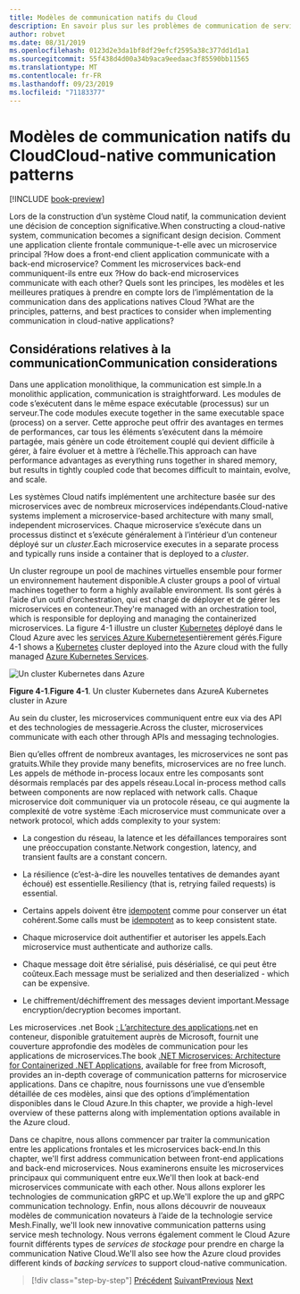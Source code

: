 ```yaml
---
title: Modèles de communication natifs du Cloud
description: En savoir plus sur les problèmes de communication de service clés dans les applications Cloud natives
author: robvet
ms.date: 08/31/2019
ms.openlocfilehash: 0123d2e3da1bf8df29efcf2595a38c377dd1d1a1
ms.sourcegitcommit: 55f438d4d00a34b9aca9eedaac3f85590bb11565
ms.translationtype: MT
ms.contentlocale: fr-FR
ms.lasthandoff: 09/23/2019
ms.locfileid: "71183377"
---
```

# <a name="cloud-native-communication-patterns"></a><span data-ttu-id="75c76-103">Modèles de communication natifs du Cloud</span><span class="sxs-lookup"><span data-stu-id="75c76-103">Cloud-native communication patterns</span></span>

[!INCLUDE [book-preview](../../../includes/book-preview.md)]

<span data-ttu-id="75c76-104">Lors de la construction d’un système Cloud natif, la communication devient une décision de conception significative.</span><span class="sxs-lookup"><span data-stu-id="75c76-104">When constructing a cloud-native system, communication becomes a significant design decision.</span></span> <span data-ttu-id="75c76-105">Comment une application cliente frontale communique-t-elle avec un microservice principal ?</span><span class="sxs-lookup"><span data-stu-id="75c76-105">How does a front-end client application communicate with a back-end microservice?</span></span> <span data-ttu-id="75c76-106">Comment les microservices back-end communiquent-ils entre eux ?</span><span class="sxs-lookup"><span data-stu-id="75c76-106">How do back-end microservices communicate with each other?</span></span> <span data-ttu-id="75c76-107">Quels sont les principes, les modèles et les meilleures pratiques à prendre en compte lors de l’implémentation de la communication dans des applications natives Cloud ?</span><span class="sxs-lookup"><span data-stu-id="75c76-107">What are the principles, patterns, and best practices to consider when implementing communication in cloud-native applications?</span></span>

## <a name="communication-considerations"></a><span data-ttu-id="75c76-108">Considérations relatives à la communication</span><span class="sxs-lookup"><span data-stu-id="75c76-108">Communication considerations</span></span>

<span data-ttu-id="75c76-109">Dans une application monolithique, la communication est simple.</span><span class="sxs-lookup"><span data-stu-id="75c76-109">In a monolithic application, communication is straightforward.</span></span> <span data-ttu-id="75c76-110">Les modules de code s’exécutent dans le même espace exécutable (processus) sur un serveur.</span><span class="sxs-lookup"><span data-stu-id="75c76-110">The code modules execute together in the same executable space (process) on a server.</span></span> <span data-ttu-id="75c76-111">Cette approche peut offrir des avantages en termes de performances, car tous les éléments s’exécutent dans la mémoire partagée, mais génère un code étroitement couplé qui devient difficile à gérer, à faire évoluer et à mettre à l’échelle.</span><span class="sxs-lookup"><span data-stu-id="75c76-111">This approach can have performance advantages as everything runs together in shared memory, but results in tightly coupled code that becomes difficult to maintain, evolve, and scale.</span></span>

<span data-ttu-id="75c76-112">Les systèmes Cloud natifs implémentent une architecture basée sur des microservices avec de nombreux microservices indépendants.</span><span class="sxs-lookup"><span data-stu-id="75c76-112">Cloud-native systems implement a microservice-based architecture with many small, independent microservices.</span></span> <span data-ttu-id="75c76-113">Chaque microservice s’exécute dans un processus distinct et s’exécute généralement à l’intérieur d’un conteneur déployé sur un *cluster*.</span><span class="sxs-lookup"><span data-stu-id="75c76-113">Each microservice executes in a separate process and typically runs inside a container that is deployed to a *cluster*.</span></span> 

<span data-ttu-id="75c76-114">Un cluster regroupe un pool de machines virtuelles ensemble pour former un environnement hautement disponible.</span><span class="sxs-lookup"><span data-stu-id="75c76-114">A cluster groups a pool of virtual machines together to form a highly available environment.</span></span> <span data-ttu-id="75c76-115">Ils sont gérés à l’aide d’un outil d’orchestration, qui est chargé de déployer et de gérer les microservices en conteneur.</span><span class="sxs-lookup"><span data-stu-id="75c76-115">They're managed with an orchestration tool, which is responsible for deploying and managing the containerized microservices.</span></span> <span data-ttu-id="75c76-116">La figure 4-1 illustre un cluster [Kubernetes](https://kubernetes.io) déployé dans le Cloud Azure avec les [services Azure Kubernetes](https://docs.microsoft.com/azure/aks/intro-kubernetes)entièrement gérés.</span><span class="sxs-lookup"><span data-stu-id="75c76-116">Figure 4-1 shows a [Kubernetes](https://kubernetes.io) cluster deployed into the Azure cloud with the fully managed [Azure Kubernetes Services](https://docs.microsoft.com/azure/aks/intro-kubernetes).</span></span>

![Un cluster Kubernetes dans Azure](./media/kubernetes-cluster-in-azure.png)

<span data-ttu-id="75c76-118">**Figure 4-1**.</span><span class="sxs-lookup"><span data-stu-id="75c76-118">**Figure 4-1**.</span></span> <span data-ttu-id="75c76-119">Un cluster Kubernetes dans Azure</span><span class="sxs-lookup"><span data-stu-id="75c76-119">A Kubernetes cluster in Azure</span></span>

<span data-ttu-id="75c76-120">Au sein du cluster, les microservices communiquent entre eux via des API et des technologies de messagerie.</span><span class="sxs-lookup"><span data-stu-id="75c76-120">Across the cluster, microservices communicate with each other through APIs and messaging technologies.</span></span>

<span data-ttu-id="75c76-121">Bien qu’elles offrent de nombreux avantages, les microservices ne sont pas gratuits.</span><span class="sxs-lookup"><span data-stu-id="75c76-121">While they provide many benefits, microservices are no free lunch.</span></span> <span data-ttu-id="75c76-122">Les appels de méthode in-process locaux entre les composants sont désormais remplacés par des appels réseau.</span><span class="sxs-lookup"><span data-stu-id="75c76-122">Local in-process method calls between components are now replaced with network calls.</span></span> <span data-ttu-id="75c76-123">Chaque microservice doit communiquer via un protocole réseau, ce qui augmente la complexité de votre système :</span><span class="sxs-lookup"><span data-stu-id="75c76-123">Each microservice must communicate over a network protocol, which adds complexity to your system:</span></span>

- <span data-ttu-id="75c76-124">La congestion du réseau, la latence et les défaillances temporaires sont une préoccupation constante.</span><span class="sxs-lookup"><span data-stu-id="75c76-124">Network congestion, latency, and transient faults are a constant concern.</span></span>

- <span data-ttu-id="75c76-125">La résilience (c’est-à-dire les nouvelles tentatives de demandes ayant échoué) est essentielle.</span><span class="sxs-lookup"><span data-stu-id="75c76-125">Resiliency (that is, retrying failed requests) is essential.</span></span>

- <span data-ttu-id="75c76-126">Certains appels doivent être [idempotent](https://www.restapitutorial.com/lessons/idempotency.html) comme pour conserver un état cohérent.</span><span class="sxs-lookup"><span data-stu-id="75c76-126">Some calls must be [idempotent](https://www.restapitutorial.com/lessons/idempotency.html) as to keep consistent state.</span></span>

- <span data-ttu-id="75c76-127">Chaque microservice doit authentifier et autoriser les appels.</span><span class="sxs-lookup"><span data-stu-id="75c76-127">Each microservice must authenticate and authorize calls.</span></span>

- <span data-ttu-id="75c76-128">Chaque message doit être sérialisé, puis désérialisé, ce qui peut être coûteux.</span><span class="sxs-lookup"><span data-stu-id="75c76-128">Each message must be serialized and then deserialized - which can be expensive.</span></span>

- <span data-ttu-id="75c76-129">Le chiffrement/déchiffrement des messages devient important.</span><span class="sxs-lookup"><span data-stu-id="75c76-129">Message encryption/decryption becomes important.</span></span>

<span data-ttu-id="75c76-130">Les microservices .net Book [: L’architecture des applications](https://docs.microsoft.com/dotnet/standard/microservices-architecture/).net en conteneur, disponible gratuitement auprès de Microsoft, fournit une couverture approfondie des modèles de communication pour les applications de microservices.</span><span class="sxs-lookup"><span data-stu-id="75c76-130">The book [.NET Microservices: Architecture for Containerized .NET Applications](https://docs.microsoft.com/dotnet/standard/microservices-architecture/), available for free from Microsoft, provides an in-depth coverage of communication patterns for microservice applications.</span></span> <span data-ttu-id="75c76-131">Dans ce chapitre, nous fournissons une vue d’ensemble détaillée de ces modèles, ainsi que des options d’implémentation disponibles dans le Cloud Azure.</span><span class="sxs-lookup"><span data-stu-id="75c76-131">In this chapter, we provide a high-level overview of these patterns along with implementation options available in the Azure cloud.</span></span>

<span data-ttu-id="75c76-132">Dans ce chapitre, nous allons commencer par traiter la communication entre les applications frontales et les microservices back-end.</span><span class="sxs-lookup"><span data-stu-id="75c76-132">In this chapter, we'll first address communication between front-end applications and back-end microservices.</span></span> <span data-ttu-id="75c76-133">Nous examinerons ensuite les microservices principaux qui communiquent entre eux.</span><span class="sxs-lookup"><span data-stu-id="75c76-133">We'll then look at back-end microservices communicate with each other.</span></span> <span data-ttu-id="75c76-134">Nous allons explorer les technologies de communication gRPC et up.</span><span class="sxs-lookup"><span data-stu-id="75c76-134">We'll explore the up and gRPC communication technology.</span></span> <span data-ttu-id="75c76-135">Enfin, nous allons découvrir de nouveaux modèles de communication novateurs à l’aide de la technologie service Mesh.</span><span class="sxs-lookup"><span data-stu-id="75c76-135">Finally, we'll look new innovative communication patterns using service mesh technology.</span></span> <span data-ttu-id="75c76-136">Nous verrons également comment le Cloud Azure fournit différents types de *services de stockage* pour prendre en charge la communication Native Cloud.</span><span class="sxs-lookup"><span data-stu-id="75c76-136">We'll also see how the Azure cloud provides different kinds of *backing services* to support cloud-native communication.</span></span>  


>[!div class="step-by-step"]
><span data-ttu-id="75c76-137">[Précédent](other-deployment-options.md)
>[Suivant](front-end-communication.md)</span><span class="sxs-lookup"><span data-stu-id="75c76-137">[Previous](other-deployment-options.md)
[Next](front-end-communication.md)</span></span>
